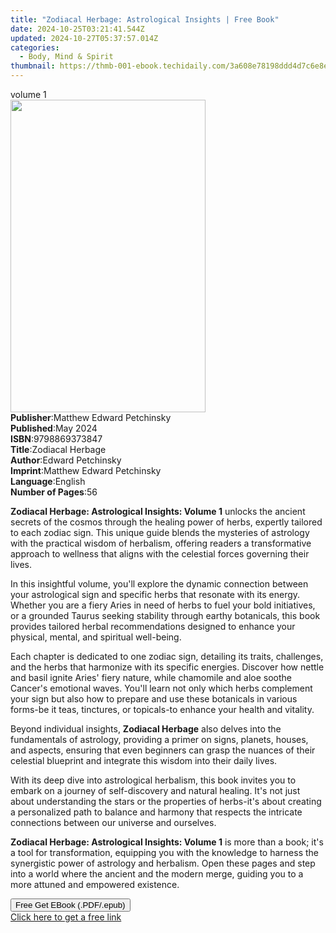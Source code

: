 ```yaml
---
title: "Zodiacal Herbage: Astrological Insights | Free Book"
date: 2024-10-25T03:21:41.544Z
updated: 2024-10-27T05:37:57.014Z
categories:
  - Body, Mind & Spirit
thumbnail: https://thmb-001-ebook.techidaily.com/3a608e78198ddd4d7c6e8e192f62bc8300b91099ed8f6f4150b59333eabd0d8d.jpg
---
```

<main id="book-container">
  <div class="flex flex-col">
    <div class="book-brief flex-1 py-6 px-4 sm:p-6 md:py-10 md:px-8">
      <!-- brief-->
      <div class="book-brief-main">volume 1</div>
    </div>
    <div
      class="book-meta-info flex-1 grid gap-4 col-start-1 col-end-3 row-start-1 sm:mb-6 sm:grid-cols-4 lg:gap-6 lg:col-start-2 lg:row-end-6 lg:row-span-6 lg:mb-0"
    >
      <div
        class="book-meta-info-left place-content-center mt-4 p-4 text-sm leading-6 col-start-2 col-span-2 dark:text-slate-400"
      >
        <img
          class="w-full h-500 object-cover rounded-lg sm:h-255 sm:col-span-2 lg:col-span-full"
          src="https://img-001-ebook.techidaily.com/7bcf32e1da0b694351ea4e510db38239ae16d8b0ef966c25b9d1befb81b48c73.jpg"
          alt=""
          width="312"
          height="500"
        />
      </div>
      <div
        class="book-meta-info-right mt-2 col-start-1 row-start-2 col-span-3 self-center"
      >
        <!-- meta data  -->
        <div class="flex flex-col px-4 md:px-8">
          <div class="flex-1">
            <strong>Publisher</strong>:<span class="px-2"
              >Matthew Edward Petchinsky</span
            >
          </div>
          <div class="flex-1">
            <strong>Published</strong>:<span class="px-2">May 2024</span>
          </div>
          <div class="flex-1">
            <strong>ISBN</strong>:<span class="px-2">9798869373847</span>
          </div>
          <div class="flex-1">
            <strong>Title</strong>:<span class="px-2">Zodiacal Herbage</span>
          </div>
          <div class="flex-1">
            <strong>Author</strong>:<span class="px-2">Edward Petchinsky</span>
          </div>
          <div class="flex-1">
            <strong>Imprint</strong>:<span class="px-2"
              >Matthew Edward Petchinsky</span
            >
          </div>
          <div class="flex-1">
            <strong>Language</strong>:<span class="px-2">English</span>
          </div>
          <div class="flex-1">
            <strong>Number of Pages</strong>:<span class="px-2">56</span>
          </div>
        </div>
      </div>
    </div>
    <div class="book-description flex-1 py-6 px-4 sm:p-6 md:py-10 md:px-8">
      <div class="book-description-main">
        <div accordion-content="" id="description">
          <p>
            <strong style="color: var(--tw-prose-bold)"
              >Zodiacal Herbage: Astrological Insights: Volume 1</strong
            ><span style="color: var(--tw-prose-body)">
              unlocks the ancient secrets of the cosmos through the healing
              power of herbs, expertly tailored to each zodiac sign. This unique
              guide blends the mysteries of astrology with the practical wisdom
              of herbalism, offering readers a transformative approach to
              wellness that aligns with the celestial forces governing their
              lives.</span
            >
          </p>
          <p>
            <span style="color: var(--tw-prose-body)"
              >In this insightful volume, you'll explore the dynamic connection
              between your astrological sign and specific herbs that resonate
              with its energy. Whether you are a fiery Aries in need of herbs to
              fuel your bold initiatives, or a grounded Taurus seeking stability
              through earthy botanicals, this book provides tailored herbal
              recommendations designed to enhance your physical, mental, and
              spiritual well-being.</span
            >
          </p>
          <p>
            <span style="color: var(--tw-prose-body)"
              >Each chapter is dedicated to one zodiac sign, detailing its
              traits, challenges, and the herbs that harmonize with its specific
              energies. Discover how nettle and basil ignite Aries' fiery
              nature, while chamomile and aloe soothe Cancer's emotional waves.
              You'll learn not only which herbs complement your sign but also
              how to prepare and use these botanicals in various forms-be it
              teas, tinctures, or topicals-to enhance your health and
              vitality.</span
            >
          </p>
          <p>
            <span style="color: var(--tw-prose-body)"
              >Beyond individual insights, </span
            ><strong style="color: var(--tw-prose-bold)"
              >Zodiacal Herbage</strong
            ><span style="color: var(--tw-prose-body)">
              also delves into the fundamentals of astrology, providing a primer
              on signs, planets, houses, and aspects, ensuring that even
              beginners can grasp the nuances of their celestial blueprint and
              integrate this wisdom into their daily lives.</span
            >
          </p>
          <p>
            <span style="color: var(--tw-prose-body)"
              >With its deep dive into astrological herbalism, this book invites
              you to embark on a journey of self-discovery and natural healing.
              It's not just about understanding the stars or the properties of
              herbs-it's about creating a personalized path to balance and
              harmony that respects the intricate connections between our
              universe and ourselves.</span
            >
          </p>
          <p>
            <strong style="color: var(--tw-prose-bold)"
              >Zodiacal Herbage: Astrological Insights: Volume 1</strong
            ><span style="color: var(--tw-prose-body)">
              is more than a book; it's a tool for transformation, equipping you
              with the knowledge to harness the synergistic power of astrology
              and herbalism. Open these pages and step into a world where the
              ancient and the modern merge, guiding you to a more attuned and
              empowered existence.</span
            >
          </p>
        </div>
        <div class="accordion-fader"></div>
      </div>
    </div>
    <div class="book-excerpts flex-1 py-6 px-4 sm:p-6 md:py-10 md:px-8"></div>
    <div
      class="book-about-author flex-1 py-6 px-4 sm:p-6 md:py-10 md:px-8"
    ></div>
    <div class="book-free-get flex-1 py-6 px-4 sm:p-6 md:py-10 md:px-8">
      <button
        id="btn-free-get"
        class="bg-blue-500 hover:bg-blue-700 text-white font-bold py-2 px-4 rounded"
      >
        Free Get EBook (.PDF/.epub)
      </button>
      <div id="countdown-display" class="px-2 text-lg mt-2"></div>
      <a
        id="free-link"
        class="hidden bg-blue-500 hover:bg-blue-700 text-white font-bold py-2 px-4 rounded"
        href="https://www.ebooks.com/en-us/book/211344007/zodiacal-herbage-astrological-insights/edward-petchinsky/"
        target="_blank"
        >Click here to get a free link</a
      >
    </div>
    <script>
      let countdownTime = 0;
      let countdownInterval = null;
      document
        .getElementById('btn-free-get')
        .addEventListener('click', startCountdown);
      function startCountdown() {
        countdownTime = new Date().getTime() + 60000 * 3;
        countdownInterval = setInterval(updateCountdown, 1000);
        document.getElementById('btn-free-get').disabled = true;
        document
          .getElementById('btn-free-get')
          .classList.add('bg-gray-500', 'cursor-not-allowed');
      }
      function updateCountdown() {
        let currentTime = new Date().getTime();
        let timeLeft = countdownTime - currentTime;
        let secondsLeft = Math.floor(timeLeft / 1000);
        document.getElementById('countdown-display').innerHTML =
          `Remaining time: ${secondsLeft} seconds.`;
        if (secondsLeft <= 0) {
          clearInterval(countdownInterval);
          document.getElementById('btn-free-get').classList.add('hidden');
          document.getElementById('free-link').classList.remove('hidden');
          document.getElementById('countdown-display').innerHTML = '';
        }
      }
    </script>
  </div>
</main>

<ins class="adsbygoogle"
      style="display:block"
      data-ad-client="ca-pub-7571918770474297"
      data-ad-slot="8358498916"
      data-ad-format="auto"
      data-full-width-responsive="true"></ins>
    
